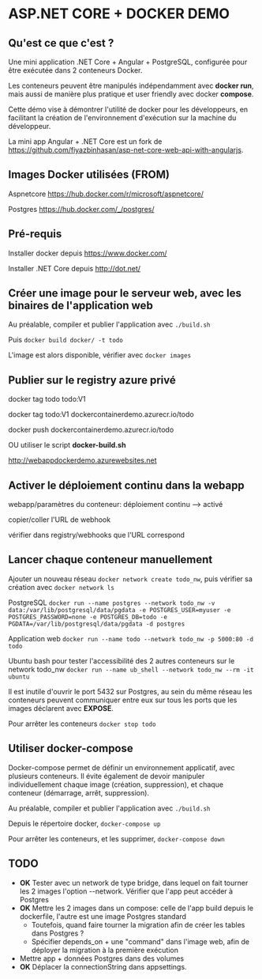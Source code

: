 # ASP.NET CORE + DOCKER DEMO

## Qu'est ce que c'est ?

Une mini application .NET Core + Angular + PostgreSQL, configurée pour être exécutée dans 2 conteneurs Docker.

Les conteneurs peuvent être manipulés indépendamment avec **docker run**, mais aussi de manière plus pratique et user friendly avec docker **compose**.

Cette démo vise à démontrer l'utilité de docker pour les développeurs, en facilitant la création de l'environnement d'exécution sur la machine du développeur.

La mini app Angular + .NET Core est un fork de https://github.com/fiyazbinhasan/asp-net-core-web-api-with-angularjs.

## Images Docker utilisées (FROM)

Aspnetcore https://hub.docker.com/r/microsoft/aspnetcore/

Postgres https://hub.docker.com/_/postgres/

## Pré-requis
Installer docker depuis https://www.docker.com/

Installer .NET Core depuis http://dot.net/

## Créer une image pour le serveur web, avec les binaires de l'application web
Au préalable, compiler et publier l'application avec `./build.sh`

Puis `docker build docker/ -t todo`

L'image est alors disponible, vérifier avec `docker images`

## Publier sur le registry azure privé
docker tag todo todo:V1

docker tag todo:V1 dockercontainerdemo.azurecr.io/todo

docker push dockercontainerdemo.azurecr.io/todo

OU utiliser le script **docker-build.sh**

http://webappdockerdemo.azurewebsites.net

## Activer le déploiement continu dans la webapp
webapp/paramètres du conteneur: déploiement continu --> activé

copier/coller l'URL de webhook

vérifier dans registry/webhooks que l'URL correspond

## Lancer chaque conteneur manuellement

Ajouter un nouveau réseau `docker network create todo_nw`, puis vérifier sa création avec `docker network ls`

PostgreSQL
`docker run --name postgres --network todo_nw -v data:/var/lib/postgresql/data/pgdata -e POSTGRES_USER=myuser -e POSTGRES_PASSWORD=none -e POSTGRES_DB=todo -e PGDATA=/var/lib/postgresql/data/pgdata -d postgres`

Application web
`docker run --name todo --network todo_nw -p 5000:80 -d todo`

Ubuntu bash pour tester l'accessibilité des 2 autres conteneurs sur le network todo_nw
`docker run --name ub_shell --network todo_nw --rm -it ubuntu`

Il est inutile d'ouvrir le port 5432 sur Postgres, au sein du même réseau les conteneurs peuvent communiquer entre eux sur tous les ports que les images déclarent avec **EXPOSE**.

Pour arrêter les conteneurs
`docker stop todo`

## Utiliser docker-compose

Docker-compose permet de définir un environnement applicatif, avec plusieurs conteneurs. Il évite également de devoir manipuler individuellement chaque image (création, suppression), et chaque conteneur (démarrage, arrêt, suppression).

Au préalable, compiler et publier l'application avec `./build.sh`

Depuis le répertoire docker, `docker-compose up`

Pour arrêter les conteneurs, et les supprimer, `docker-compose down`

## TODO
- **OK** Tester avec un network de type bridge, dans lequel on fait tourner les 2 images l'option --network. Vérifier que l'app peut accéder à Postgres
- **OK** Mettre les 2 images dans un compose: celle de l'app build depuis le dockerfile, l'autre est une image Postgres standard
    - Toutefois, quand faire tourner la migration afin de créer les tables dans Postgres ?
    - Spécifier depends_on + une "command" dans l'image web, afin de déployer la migration à la première exécution
- Mettre app + données Postgres dans des volumes
- **OK** Déplacer la connectionString dans appsettings.
